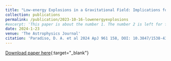 ```yaml
---
title: "Low-energy Explosions in a Gravitational Field: Implications for Sub-energetic Supernovae and Fast X-ray Transients"
collection: publications
permalink: /publication/2023-10-16-lowenergyexplosions
#excerpt: 'This paper is about the number 1. The number 2 is left for future work.'
date: 2024-1-23
venue: 'The Astrophysics Journal'
citation: 'Paradiso, D. A. et al 2024 ApJ 961 158, DOI: 10.3847/1538-4357/ad11f4'
---
```


[Download paper here](https://iopscience.iop.org/article/10.3847/1538-4357/ad11f4){:target="_blank"}

